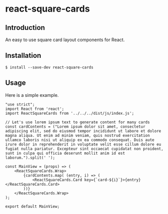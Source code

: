 # react-square-cards

## Introduction

An easy to use square card layout components for React.

## Installation

`$ install --save-dev react-square-cards`

## Usage

Here is a simple example.

```
"use strict";
import React from 'react';
import ReactSquareCards from '../../../dist/js/index.js';

// Let's use lorem ipsum text to generate content for many cards
const cardContents = ("Lorem ipsum dolor sit amet, consectetur adipiscing elit, sed do eiusmod tempor incididunt ut labore et dolore magna aliqua. Ut enim ad minim veniam, quis nostrud exercitation ullamco laboris nisi ut aliquip ex ea commodo consequat. Duis aute irure dolor in reprehenderit in voluptate velit esse cillum dolore eu fugiat nulla pariatur. Excepteur sint occaecat cupidatat non proident, sunt in culpa qui officia deserunt mollit anim id est laborum.").split(' ');

const MainView = (props) => (
	<ReactSquareCards.Wrap>
		{cardContents.map( (entry, i) => (
			<ReactSquareCards.Card key={`card-${i}`}>{entry}</ReactSquareCards.Card>
		))}
	</ReactSquareCards.Wrap>
);

export default MainView;
```

